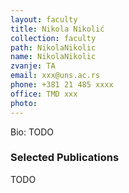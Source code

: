 ```yaml
---
layout: faculty
title: Nikola Nikolić
collection: faculty
path: NikolaNikolic
name: NikolaNikolic
zvanje: TA
email: xxx@uns.ac.rs
phone: +381 21 485 xxxx
office: TMD xxx
photo: 
---
```


Bio: TODO

### Selected Publications

TODO
